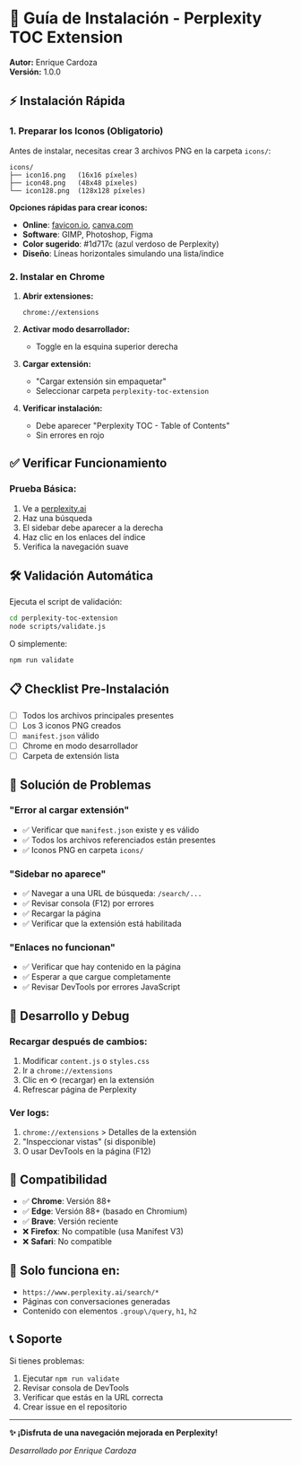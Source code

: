 # 🚀 Guía de Instalación - Perplexity TOC Extension

**Autor:** Enrique Cardoza  
**Versión:** 1.0.0

## ⚡ Instalación Rápida

### 1. Preparar los Iconos (Obligatorio)

Antes de instalar, necesitas crear 3 archivos PNG en la carpeta `icons/`:

```
icons/
├── icon16.png   (16x16 píxeles)
├── icon48.png   (48x48 píxeles)  
└── icon128.png  (128x128 píxeles)
```

**Opciones rápidas para crear iconos:**
- **Online**: [favicon.io](https://favicon.io/), [canva.com](https://canva.com)
- **Software**: GIMP, Photoshop, Figma
- **Color sugerido**: #1d717c (azul verdoso de Perplexity)
- **Diseño**: Líneas horizontales simulando una lista/índice

### 2. Instalar en Chrome

1. **Abrir extensiones:**
   ```
   chrome://extensions
   ```

2. **Activar modo desarrollador:**
   - Toggle en la esquina superior derecha

3. **Cargar extensión:**
   - "Cargar extensión sin empaquetar"
   - Seleccionar carpeta `perplexity-toc-extension`

4. **Verificar instalación:**
   - Debe aparecer "Perplexity TOC - Table of Contents"
   - Sin errores en rojo

## ✅ Verificar Funcionamiento

### Prueba Básica:
1. Ve a [perplexity.ai](https://www.perplexity.ai)
2. Haz una búsqueda
3. El sidebar debe aparecer a la derecha
4. Haz clic en los enlaces del índice
5. Verifica la navegación suave

## 🛠️ Validación Automática

Ejecuta el script de validación:

```bash
cd perplexity-toc-extension
node scripts/validate.js
```

O simplemente:
```bash
npm run validate
```

## 📋 Checklist Pre-Instalación

- [ ] Todos los archivos principales presentes
- [ ] Los 3 iconos PNG creados
- [ ] `manifest.json` válido
- [ ] Chrome en modo desarrollador
- [ ] Carpeta de extensión lista

## 🐛 Solución de Problemas

### "Error al cargar extensión"
- ✅ Verificar que `manifest.json` existe y es válido
- ✅ Todos los archivos referenciados están presentes
- ✅ Iconos PNG en carpeta `icons/`

### "Sidebar no aparece"
- ✅ Navegar a una URL de búsqueda: `/search/...`
- ✅ Revisar consola (F12) por errores
- ✅ Recargar la página
- ✅ Verificar que la extensión está habilitada

### "Enlaces no funcionan"  
- ✅ Verificar que hay contenido en la página
- ✅ Esperar a que cargue completamente
- ✅ Revisar DevTools por errores JavaScript

## 🔧 Desarrollo y Debug

### Recargar después de cambios:
1. Modificar `content.js` o `styles.css`
2. Ir a `chrome://extensions`
3. Clic en ⟲ (recargar) en la extensión
4. Refrescar página de Perplexity

### Ver logs:
1. `chrome://extensions` > Detalles de la extensión
2. "Inspeccionar vistas" (si disponible)
3. O usar DevTools en la página (F12)

## 📱 Compatibilidad

- ✅ **Chrome**: Versión 88+
- ✅ **Edge**: Versión 88+ (basado en Chromium)
- ✅ **Brave**: Versión reciente
- ❌ **Firefox**: No compatible (usa Manifest V3)
- ❌ **Safari**: No compatible

## 🎯 Solo funciona en:

- `https://www.perplexity.ai/search/*`
- Páginas con conversaciones generadas
- Contenido con elementos `.group\/query`, `h1`, `h2`

## 📞 Soporte

Si tienes problemas:
1. Ejecutar `npm run validate`
2. Revisar consola de DevTools
3. Verificar que estás en la URL correcta
4. Crear issue en el repositorio

---

**✨ ¡Disfruta de una navegación mejorada en Perplexity!**

*Desarrollado por Enrique Cardoza*